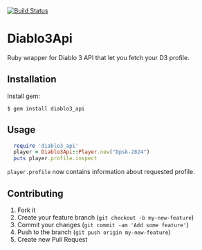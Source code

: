 [![Build Status](https://travis-ci.org/dpsk/diablo3_api.png?branch=master)](https://travis-ci.org/dpsk/diablo3_api)

# Diablo3Api

Ruby wrapper for Diablo 3 API that let you fetch your D3 profile.

## Installation

Install gem:

    $ gem install diablo3_api

## Usage

```ruby
  require 'diablo3_api'
  player = Diablo3Api::Player.new("Dpsk-2824")
  puts player.profile.inspect
```
``player.profile`` now contains information about requested profile.

## Contributing

1. Fork it
2. Create your feature branch (`git checkout -b my-new-feature`)
3. Commit your changes (`git commit -am 'Add some feature'`)
4. Push to the branch (`git push origin my-new-feature`)
5. Create new Pull Request
